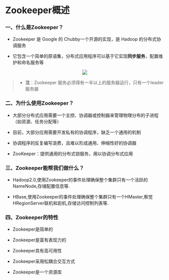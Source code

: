 # Zookeeper概述

### 一、什么是Zookeeper？
* Zookeeper 是 Google 的 Chubby一个开源的实现，是 Hadoop 的分布式协调服务

* 它包含一个简单的原语集，分布式应用程序可以基于它实现**同步服务**，配置维护和命名服务等

<div align="center"><img src="https://github.com/sunnyandgood/BigData/blob/master/Zookeeper/img/zookeeper1.png"/></div>

>* **注**：Zookeeper 服务必须得有一半以上的服务器运行，只有一个leader服务器

### 二、为什么使用Zookeeper？

* 大部分分布式应用需要一个主控、协调器或控制器来管理物理分布的子进程（如资源、任务分配等）

* 目前，大部分应用需要开发私有的协调程序，缺乏一个通用的机制

* 协调程序的反复编写浪费，且难以形成通用、伸缩性好的协调器

* ZooKeeper：提供通用的分布式锁服务，用以协调分布式应用

### 三、Zookeeper能帮我们做什么？

* Hadoop2.0,使用Zookeeper的事件处理确保整个集群只有一个活跃的NameNode,存储配置信息等.

* HBase,使用Zookeeper的事件处理确保整个集群只有一个HMaster,察觉HRegionServer联机和宕机,存储访问控制列表等.

### 四、Zookeeper的特性

* Zookeeper是简单的

* Zookeeper是富有表现力的

* Zookeeper具有高可用性

* Zookeeper采用松耦合交互方式

* Zookeeper是一个资源库

